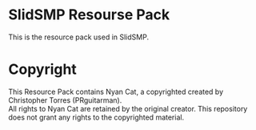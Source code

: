 # SlidSMP Resourse Pack
This is the resource pack used in SlidSMP.
# Copyright
This Resource Pack contains Nyan Cat, a copyrighted created by Christopher Torres (PRguitarman).  
All rights to Nyan Cat are retained by the original creator. This repository does not grant any rights to the copyrighted material.
